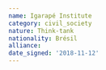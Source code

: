 ```yaml
---
name: Igarapé Institute
category: civil_society
nature: Think-tank
nationality: Brésil
alliance: 
date_signed: '2018-11-12'
---
```

    